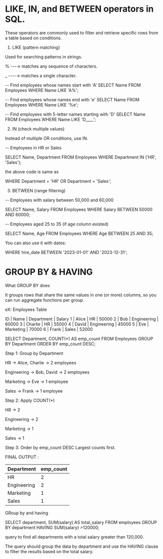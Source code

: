 # LIKE, IN, and BETWEEN operators in SQL.

These operators are commonly used to filter and retrieve specific rows from a table based on conditions.

1)  LIKE (pattern matching)

Used for searching patterns in strings.

%   ---→ matches any sequence of characters.

_    ----→ matches a single character.

-- Find employees whose names start with 'A'
SELECT Name FROM Employees
WHERE Name LIKE 'A%';

-- Find employees whose names end with 'e'
SELECT Name FROM Employees
WHERE Name LIKE '%e';

-- Find employees with 5-letter names starting with 'D'
SELECT Name FROM Employees
WHERE Name LIKE 'D____';


2. IN (check multiple values)

Instead of multiple OR conditions, use IN.

-- Employees in HR or Sales

SELECT Name, Department FROM Employees
WHERE Department IN ('HR', 'Sales');

the above code is same as 

WHERE Department = 'HR' OR Department = 'Sales';




3. BETWEEN (range filtering)

-- Employees with salary between 50,000 and 60,000

SELECT Name, Salary FROM Employees
WHERE Salary BETWEEN 50000 AND 60000;

-- Employees aged 25 to 35 (if age column existed)

SELECT Name, Age FROM Employees
WHERE Age BETWEEN 25 AND 35;

You can also use it with dates:

WHERE hire_date BETWEEN '2023-01-01' AND '2023-12-31';



# GROUP BY & HAVING

What GROUP BY does

It groups rows that share the same values in one (or more) columns, so you can run aggregate functions per group.

eX: Employees Table

ID | Name    | Department  | Salary
1  | Alice   | HR          | 50000
2  | Bob     | Engineering | 60000
3  | Charlie | HR          | 55000
4  | David   | Engineering | 45000
5  | Eve     | Marketing   | 70000
6  | Frank   | Sales       | 52000


SELECT Department, COUNT(*) AS emp_count
FROM Employees
GROUP BY Department
ORDER BY emp_count DESC;



Step 1: Group by Department

HR → Alice, Charlie → 2 employees

Engineering → Bob, David → 2 employees

Marketing → Eve → 1 employee

Sales → Frank → 1 employee

Step 2: Apply COUNT(*)

HR → 2

Engineering → 2

Marketing → 1

Sales → 1

Step 3: Order by emp_count DESC
Largest counts first.

 FINAL OUTPUT : 

Department   | emp_count
-------------|----------
HR           | 2
Engineering  | 2
Marketing    | 1
Sales        | 1


GRoup by and having 

SELECT department, SUM(salary) AS total_salary
FROM employees
GROUP BY department
HAVING SUM(salary) >120000;

query to find all departments with a total salary greater than 120,000.

The query should group the data by department and use the HAVING clause to filter the results based on the total salary.

